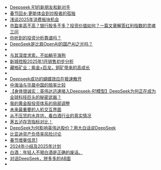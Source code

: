 + [Deepseek R1的新朋友和新对手](https://xueqiu.com/3559889031/322082853)
+ [春节回乡:更能体会到炒股者的孤独](https://xueqiu.com/8182009429/322071279)
+ [浅谈2025年消费板块机会](https://xueqiu.com/3014396207/322055339)
+ [市盈率高不高？银行股多不多？投资价值如何？一篇文章解答红利指数的灵魂三问](https://xueqiu.com/7789206927/322075019)
+ [你听到的投资分析靠谱吗？](https://xueqiu.com/1340904670/322073580)
+ [DeepSeek是比肩OpenAI的国产AI之光吗？](https://xueqiu.com/2250051805/322075301)
+ [](https://xueqiu.com/3393395193/322073837)
+ [与其深度求索，不如躺平海狗](https://xueqiu.com/3211767709/322060570)
+ [新城控股2025年1月销售初步分析](https://xueqiu.com/1665500619/322060768)
+ [藏格矿业：紫金+巨龙，铜矿带来的高成长](https://xueqiu.com/7796191779/322023832)
+ [](https://xueqiu.com/8739278816/322040018)
+ [Deepseek成功的蝴蝶效应在极速散开](https://xueqiu.com/9243653052/322042108)
+ [中海油与华晨中国的赔率比较](https://xueqiu.com/9405564107/322050264)
+ [【身体很诚实：英伟达迅速接入Deepseek-R1模型】DeepSeek为何正在成为全球科技巨头的秘密武器？](https://xueqiu.com/8049734276/322034367)
+ [我的黄金股投资体系的局部调整](https://xueqiu.com/7448161277/322047405)
+ [未来最重要的人机交互界面](https://xueqiu.com/1622002697/322017503)
+ [从不压货的水井坊，看白酒行业的真实情况](https://xueqiu.com/3349472836/322034056)
+ [茅五泸存货指标对比！](https://xueqiu.com/9097916639/322039823)
+ [DeepSeek为何影响英伟达股价？用大白话说DeepSeek](https://xueqiu.com/8741770999/322035326)
+ [比亚迪资产负债率风险讨论](https://xueqiu.com/2021998461/322012500)
+ [春节增量信息1](https://xueqiu.com/6347482150/322100514)
+ [2024年小结及2025年计划](https://xueqiu.com/2549817961/322101410)
+ [白酒：年轻人不喝白酒是正确的废话。](https://xueqiu.com/6831978075/322102455)
+ [对话DeepSeek，拼多多的AB面](https://xueqiu.com/4111913912/322077418)
+ [](https://xueqiu.com/5672579962/322057945)
